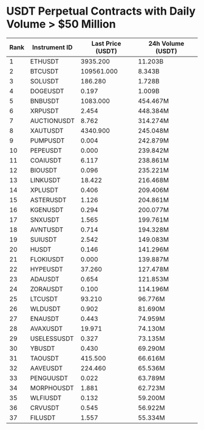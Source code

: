 # USDT Perpetual Contracts with Daily Volume > $50 Million

| Rank | Instrument ID | Last Price (USDT) | 24h Volume (USDT) |
|------|---------------|-------------------|-------------------|
| 1 | ETHUSDT | 3935.200 | 11.203B |
| 2 | BTCUSDT | 109561.000 | 8.343B |
| 3 | SOLUSDT | 186.280 | 1.728B |
| 4 | DOGEUSDT | 0.197 | 1.009B |
| 5 | BNBUSDT | 1083.000 | 454.467M |
| 6 | XRPUSDT | 2.454 | 448.384M |
| 7 | AUCTIONUSDT | 8.762 | 314.274M |
| 8 | XAUTUSDT | 4340.900 | 245.048M |
| 9 | PUMPUSDT | 0.004 | 242.879M |
| 10 | PEPEUSDT | 0.000 | 239.842M |
| 11 | COAIUSDT | 6.117 | 238.861M |
| 12 | BIOUSDT | 0.096 | 235.221M |
| 13 | LINKUSDT | 18.422 | 216.468M |
| 14 | XPLUSDT | 0.406 | 209.406M |
| 15 | ASTERUSDT | 1.126 | 204.861M |
| 16 | KGENUSDT | 0.294 | 200.077M |
| 17 | SNXUSDT | 1.565 | 199.761M |
| 18 | AVNTUSDT | 0.714 | 194.328M |
| 19 | SUIUSDT | 2.542 | 149.083M |
| 20 | HUSDT | 0.146 | 141.296M |
| 21 | FLOKIUSDT | 0.000 | 139.887M |
| 22 | HYPEUSDT | 37.260 | 127.478M |
| 23 | ADAUSDT | 0.654 | 121.853M |
| 24 | ZORAUSDT | 0.100 | 114.196M |
| 25 | LTCUSDT | 93.210 | 96.776M |
| 26 | WLDUSDT | 0.902 | 81.690M |
| 27 | ENAUSDT | 0.443 | 74.959M |
| 28 | AVAXUSDT | 19.971 | 74.130M |
| 29 | USELESSUSDT | 0.327 | 73.135M |
| 30 | YBUSDT | 0.430 | 69.290M |
| 31 | TAOUSDT | 415.500 | 66.616M |
| 32 | AAVEUSDT | 224.460 | 65.536M |
| 33 | PENGUUSDT | 0.022 | 63.789M |
| 34 | MORPHOUSDT | 1.881 | 62.723M |
| 35 | WLFIUSDT | 0.132 | 59.200M |
| 36 | CRVUSDT | 0.545 | 56.922M |
| 37 | FILUSDT | 1.557 | 55.334M |
